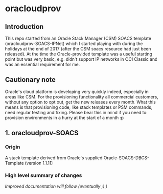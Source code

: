 # oracloudprov
## Introduction
This repo started from an Oracle Stack Manager (CSM) SOACS template (oracloudprov-SOACS-IPNet) which I started playing with during the holidays at the end of 2017 (after the CSM soacs resource had just been released). At the time the Oracle-provided template was a useful starting point but was very basic, e.g. didn't support IP networks in OCI Classic and was an essential requirement for me.

## Cautionary note
Oracle's cloud platform is developing very quickly indeed, especially in areas like CSM. For the provisioning functionality all commercial customers, without any option to opt out, get the new releases every month. What this means is that provisioning code, like stack templates or PSM commands, need regular testing and fixing. Please bear this in mind if you need to provision environments in a hurry at the start of a month :p

## 1. oracloudprov-SOACS
### Origin
A stack template derived from Oracle's supplied Oracle-SOACS-DBCS-Template (version 1.1.11)

### High level summary of changes


*Improved documentation will follow (eventually ;) )*



